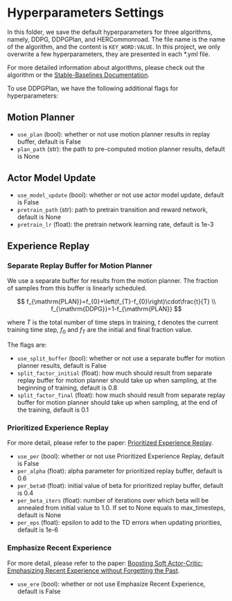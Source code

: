 # Hyperparameters Settings

In this folder, we save the default hyperparameters for three algorithms, namely, DDPG, DDPGPlan, and HERCommonroad. The file name is the name of the algorithm, and the content is `KEY_WORD:VALUE`. In this project, we only overwrite a few hyperparameters, they are presented in each *.yml file. 

For more detailed information about algorithms, please check out the algorithm or the [Stable-Baselines Documentation](https://stable-baselines.readthedocs.io/en/master/).

To use DDPGPlan, we have the following additional flags for hyperparameters:

## Motion Planner

- `use_plan` (bool): whether or not use motion planner results in replay buffer, default is False
- `plan_path` (str): the path to pre-computed motion planner results, default is None

## Actor Model Update

- `use_model_update` (bool): whether or not use actor model update, default is False
- `pretrain_path` (str): path to pretrain transition and reward network, default is None
- `pretrain_lr` (float): the pretrain network learning rate, default is 1e-3

## Experience Replay

### Separate Replay Buffer for Motion Planner

We use a separate buffer for results from the motion planner. The fraction of samples from this buffer is linearly scheduled. 
```math
  f_{\mathrm{PLAN}}=f_{0}+\left(f_{T}-f_{0}\right)\cdot\frac{t}{T} \\
  f_{\mathrm{DDPG}}=1-f_{\mathrm{PLAN}}                                      
```
where $`T`$ is the total number of time steps in training, $`t`$ denotes the current training time step, $`f_{0}`$ and $`f_{T}`$ are the initial and final fraction value.

The flags are:

- `use_split_buffer` (bool): whether or not use a separate buffer for motion planner results, default is False
- `split_factor_initial` (float): how much should result from separate replay buffer for motion planner should take
          up when sampling, at the beginning of training, default is 0.8
- `split_factor_final` (float): how much should result from separate replay buffer for motion planner should take
          up when sampling, at the end of the training, default is 0.1

### Prioritized Experience Replay

For more detail, please refer to the paper: [Prioritized Experience Replay](https://arxiv.org/abs/1511.05952).

- `use_per` (bool): whether or not use Prioritized Experience Replay, default is False
- `per_alpha` (float): alpha parameter for prioritized replay buffer, default is 0.6
- `per_beta0` (float): initial value of beta for prioritized replay buffer, default is 0.4
- `per_beta_iters` (float): number of iterations over which beta will be annealed from initial
              value to 1.0. If set to None equals to max_timesteps, default is None
- `per_eps` (float): epsilon to add to the TD errors when updating priorities, default is 1e-6

### Emphasize Recent Experience

For more detail, please refer to the paper: [Boosting Soft Actor-Critic: Emphasizing Recent Experience without Forgetting the Past](https://arxiv.org/abs/1906.04009).

- `use_ere` (bool): whether or not use Emphasize Recent Experience, default is False